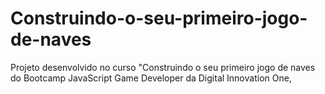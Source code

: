# Construindo-o-seu-primeiro-jogo-de-naves
Projeto desenvolvido no curso "Construindo o seu primeiro jogo de naves do Bootcamp JavaScript Game Developer da Digital Innovation One, 
